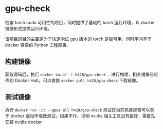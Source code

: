 # gpu-check

检查 torch cuda 可用性的项目，同时提供了基础的 torch 运行环境，以 docker 镜像形式提供运行环境。

该项目的目的主要是为了快速测试 gpu 版本的 torch 是否可用，同时学习基于 docker 镜像的 Python 工程部署。

## 构建镜像

获取源码后，执行 `docker build -t h428/gpu-check .` 进行构建，相关镜像已经传到 Docker Hub，可以直接 `docker pull h428/gpu-check` 下载镜像。

## 测试镜像

执行 `docker run -it --gpus all h428/gpu-check` 测试在当前机器是否可以基于 docker 虚拟环境做测试，如果不行，说明 nvidia 相关工具没有装好，需要先安装 nvidia docker